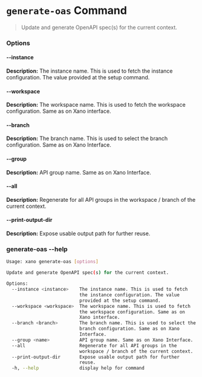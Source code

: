 # `generate-oas` Command
> Update and generate OpenAPI spec(s) for the current context.
### Options

#### --instance <instance>
**Description:** The instance name. This is used to fetch the instance configuration. The value provided at the setup command.
#### --workspace <workspace>
**Description:** The workspace name. This is used to fetch the workspace configuration. Same as on Xano interface.
#### --branch <branch>
**Description:** The branch name. This is used to select the branch configuration. Same as on Xano Interface.
#### --group <name>
**Description:** API group name. Same as on Xano Interface.
#### --all
**Description:** Regenerate for all API groups in the workspace / branch of the current context.
#### --print-output-dir
**Description:** Expose usable output path for further reuse.

### generate-oas --help
```sh
Usage: xano generate-oas [options]

Update and generate OpenAPI spec(s) for the current context.

Options:
  --instance <instance>    The instance name. This is used to fetch
                           the instance configuration. The value
                           provided at the setup command.
  --workspace <workspace>  The workspace name. This is used to fetch
                           the workspace configuration. Same as on
                           Xano interface.
  --branch <branch>        The branch name. This is used to select the
                           branch configuration. Same as on Xano
                           Interface.
  --group <name>           API group name. Same as on Xano Interface.
  --all                    Regenerate for all API groups in the
                           workspace / branch of the current context.
  --print-output-dir       Expose usable output path for further
                           reuse.
  -h, --help               display help for command
```